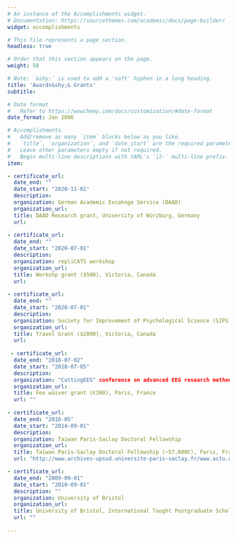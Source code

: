 ```yaml
---
# An instance of the Accomplishments widget.
# Documentation: https://sourcethemes.com/academic/docs/page-builder/
widget: accomplishments

# This file represents a page section.
headless: true

# Order that this section appears on the page.
weight: 50

# Note: `&shy;` is used to add a 'soft' hyphen in a long heading.
title: 'Awards&shy;& Grants'
subtitle:

# Date format
#   Refer to https://wowchemy.com/docs/customization/#date-format
date_format: Jan 2006

# Accomplishments.
#   Add/remove as many `item` blocks below as you like.
#   `title`, `organization`, and `date_start` are the required parameters.
#   Leave other parameters empty if not required.
#   Begin multi-line descriptions with YAML's `|2-` multi-line prefix.
item:

- certificate_url: 
  date_end: ""
  date_start: "2020-11-01"
  description: 
  organization: German Academic Excahnge Service (DAAD)
  organization_url:
  title: DAAD Research grant, University of Würzburg, Germany
  url: 
  
- certificate_url: 
  date_end: ""
  date_start: "2020-07-01"
  description: 
  organization: repliCATS workshop
  organization_url:
  title: Workshp grant ($500), Victoria, Canada
  url: 
  
- certificate_url: 
  date_end: ""
  date_start: "2020-07-01"
  description: 
  organization: Society for Improvement of Psychological Science (SIPS)
  organization_url: 
  title: Travel Grant ($2000), Victoria, Canada
  url: 
  
 - certificate_url: 
  date_end: "2018-07-02"
  date_start: "2018-07-05"
  description: 
  organization: "CuttingEEG" conference on advanced EEG research methods
  organization_url: 
  title: Fee waiver grant (€300), Paris, France
  url: ""
  
- certificate_url: 
  date_end: "2018-05"
  date_start: "2014-09-01"
  description: 
  organization: Taiwan Paris-Saclay Doctoral Fellowship
  organization_url: 
  title: Taiwan Paris-Saclay Doctoral Fellowship (~57,600€), Paris, France 
  url: "http://www.archives-upsud.universite-paris-saclay.fr/www.actu.u-psud.fr/fr/international/actualites-2014/bourses-taiwan.html"

- certificate_url: 
  date_end: "2009-09-01"
  date_start: "2010-09-01"
  description: ""
  organization: University of Bristol
  organization_url: 
  title: University of Bristol, International Taught Postgraduate Scholarship Winner (2000£), Bristol, England
  url: ""
  
---
```

